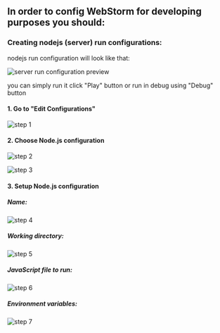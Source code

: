 ## In order to config WebStorm for developing purposes you should:
### Creating nodejs (server) run configurations:

nodejs run configuration will look like that:

![server run configuration preview](https://github.com/e-government-ua/i/blob/test/docs/img/server_step1.png)

you can simply run it click "Play" button or run in debug using "Debug" button

#### 1. Go to "Edit Configurations"

![step 1](https://github.com/e-government-ua/i/blob/test/docs/img/server_step2.png)

#### 2. Choose Node.js configuration

![step 2](https://github.com/e-government-ua/i/blob/test/docs/img/server_step3.png)

![step 3](https://github.com/e-government-ua/i/blob/test/docs/img/server_step4.png)

#### 3. Setup Node.js configuration

##### Name:

![step 4](https://github.com/e-government-ua/i/blob/test/docs/img/server_step5.png)

##### Working directory:

![step 5](https://github.com/e-government-ua/i/blob/test/docs/img/server_step6.png)

##### JavaScript file to run:

![step 6](https://github.com/e-government-ua/i/blob/test/docs/img/server_step7.png)

##### Environment variables:

![step 7](https://github.com/e-government-ua/i/blob/test/docs/img/server_step8.png)
